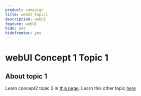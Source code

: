 ```yaml
---
product: campaign
title: webUI Topic1
description: webUI
feature: webUI
hide: yes
hidefromtoc: yes
---
```

# webUI Concept 1 Topic 1

## About topic 1

Learn concept2 topic 2 in [this page](../concept2/topic2.md).
Learn this other topic [here](../../automation/workflow/about-workflows.md)